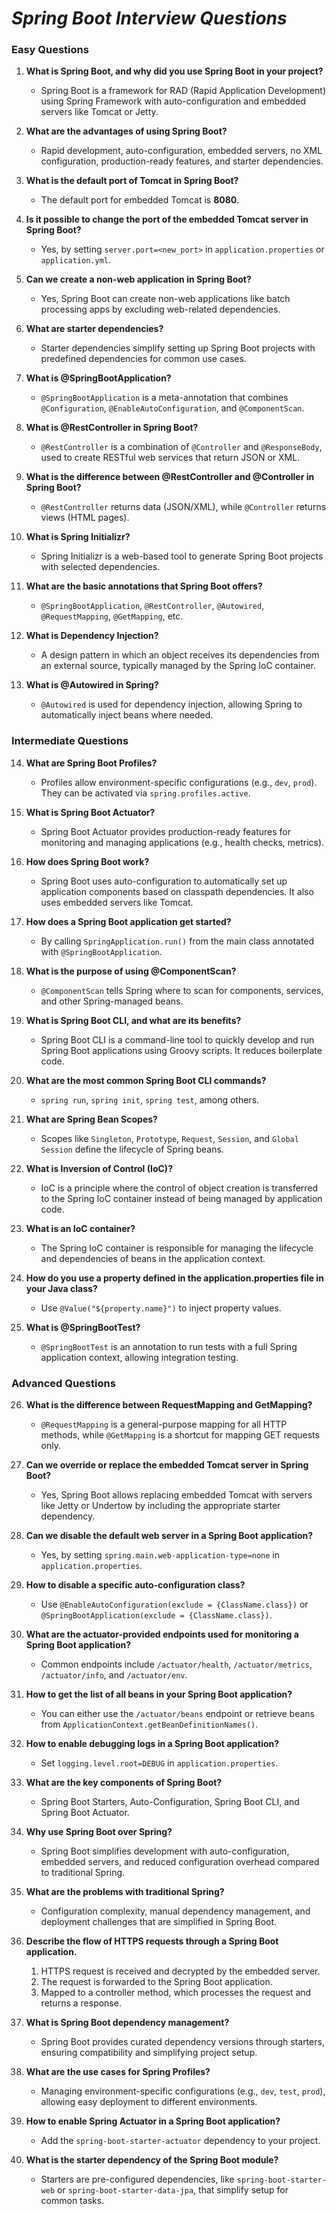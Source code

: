 # ***Spring Boot Interview Questions***
### **Easy Questions**

1. **What is Spring Boot, and why did you use Spring Boot in your project?**
   - Spring Boot is a framework for RAD (Rapid Application Development) using Spring Framework with auto-configuration and embedded servers like Tomcat or Jetty.

2. **What are the advantages of using Spring Boot?**
   - Rapid development, auto-configuration, embedded servers, no XML configuration, production-ready features, and starter dependencies.

3. **What is the default port of Tomcat in Spring Boot?**
   - The default port for embedded Tomcat is **8080**.

4. **Is it possible to change the port of the embedded Tomcat server in Spring Boot?**
   - Yes, by setting `server.port=<new_port>` in `application.properties` or `application.yml`.

5. **Can we create a non-web application in Spring Boot?**
   - Yes, Spring Boot can create non-web applications like batch processing apps by excluding web-related dependencies.

6. **What are starter dependencies?**
   - Starter dependencies simplify setting up Spring Boot projects with predefined dependencies for common use cases.

7. **What is @SpringBootApplication?**
   - `@SpringBootApplication` is a meta-annotation that combines `@Configuration`, `@EnableAutoConfiguration`, and `@ComponentScan`.

8. **What is @RestController in Spring Boot?**
   - `@RestController` is a combination of `@Controller` and `@ResponseBody`, used to create RESTful web services that return JSON or XML.

9. **What is the difference between @RestController and @Controller in Spring Boot?**
   - `@RestController` returns data (JSON/XML), while `@Controller` returns views (HTML pages).

10. **What is Spring Initializr?**
    - Spring Initializr is a web-based tool to generate Spring Boot projects with selected dependencies.

11. **What are the basic annotations that Spring Boot offers?**
    - `@SpringBootApplication`, `@RestController`, `@Autowired`, `@RequestMapping`, `@GetMapping`, etc.

12. **What is Dependency Injection?**
    - A design pattern in which an object receives its dependencies from an external source, typically managed by the Spring IoC container.

13. **What is @Autowired in Spring?**
    - `@Autowired` is used for dependency injection, allowing Spring to automatically inject beans where needed.

### **Intermediate Questions**

14. **What are Spring Boot Profiles?**
    - Profiles allow environment-specific configurations (e.g., `dev`, `prod`). They can be activated via `spring.profiles.active`.

15. **What is Spring Boot Actuator?**
    - Spring Boot Actuator provides production-ready features for monitoring and managing applications (e.g., health checks, metrics).

16. **How does Spring Boot work?**
    - Spring Boot uses auto-configuration to automatically set up application components based on classpath dependencies. It also uses embedded servers like Tomcat.

17. **How does a Spring Boot application get started?**
    - By calling `SpringApplication.run()` from the main class annotated with `@SpringBootApplication`.

18. **What is the purpose of using @ComponentScan?**
    - `@ComponentScan` tells Spring where to scan for components, services, and other Spring-managed beans.

19. **What is Spring Boot CLI, and what are its benefits?**
    - Spring Boot CLI is a command-line tool to quickly develop and run Spring Boot applications using Groovy scripts. It reduces boilerplate code.

20. **What are the most common Spring Boot CLI commands?**
    - `spring run`, `spring init`, `spring test`, among others.

21. **What are Spring Bean Scopes?**
    - Scopes like `Singleton`, `Prototype`, `Request`, `Session`, and `Global Session` define the lifecycle of Spring beans.

22. **What is Inversion of Control (IoC)?**
    - IoC is a principle where the control of object creation is transferred to the Spring IoC container instead of being managed by application code.

23. **What is an IoC container?**
    - The Spring IoC container is responsible for managing the lifecycle and dependencies of beans in the application context.

24. **How do you use a property defined in the application.properties file in your Java class?**
    - Use `@Value("${property.name}")` to inject property values.

25. **What is @SpringBootTest?**
    - `@SpringBootTest` is an annotation to run tests with a full Spring application context, allowing integration testing.

### **Advanced Questions**

26. **What is the difference between RequestMapping and GetMapping?**
    - `@RequestMapping` is a general-purpose mapping for all HTTP methods, while `@GetMapping` is a shortcut for mapping GET requests only.

27. **Can we override or replace the embedded Tomcat server in Spring Boot?**
    - Yes, Spring Boot allows replacing embedded Tomcat with servers like Jetty or Undertow by including the appropriate starter dependency.

28. **Can we disable the default web server in a Spring Boot application?**
    - Yes, by setting `spring.main.web-application-type=none` in `application.properties`.

29. **How to disable a specific auto-configuration class?**
    - Use `@EnableAutoConfiguration(exclude = {ClassName.class})` or `@SpringBootApplication(exclude = {ClassName.class})`.

30. **What are the actuator-provided endpoints used for monitoring a Spring Boot application?**
    - Common endpoints include `/actuator/health`, `/actuator/metrics`, `/actuator/info`, and `/actuator/env`.

31. **How to get the list of all beans in your Spring Boot application?**
    - You can either use the `/actuator/beans` endpoint or retrieve beans from `ApplicationContext.getBeanDefinitionNames()`.

32. **How to enable debugging logs in a Spring Boot application?**
    - Set `logging.level.root=DEBUG` in `application.properties`.

33. **What are the key components of Spring Boot?**
    - Spring Boot Starters, Auto-Configuration, Spring Boot CLI, and Spring Boot Actuator.

34. **Why use Spring Boot over Spring?**
    - Spring Boot simplifies development with auto-configuration, embedded servers, and reduced configuration overhead compared to traditional Spring.

35. **What are the problems with traditional Spring?**
    - Configuration complexity, manual dependency management, and deployment challenges that are simplified in Spring Boot.

36. **Describe the flow of HTTPS requests through a Spring Boot application.**
    1. HTTPS request is received and decrypted by the embedded server.
    2. The request is forwarded to the Spring Boot application.
    3. Mapped to a controller method, which processes the request and returns a response.

37. **What is Spring Boot dependency management?**
    - Spring Boot provides curated dependency versions through starters, ensuring compatibility and simplifying project setup.

38. **What are the use cases for Spring Profiles?**
    - Managing environment-specific configurations (e.g., `dev`, `test`, `prod`), allowing easy deployment to different environments.

39. **How to enable Spring Actuator in a Spring Boot application?**
    - Add the `spring-boot-starter-actuator` dependency to your project.

40. **What is the starter dependency of the Spring Boot module?**
    - Starters are pre-configured dependencies, like `spring-boot-starter-web` or `spring-boot-starter-data-jpa`, that simplify setup for common tasks.